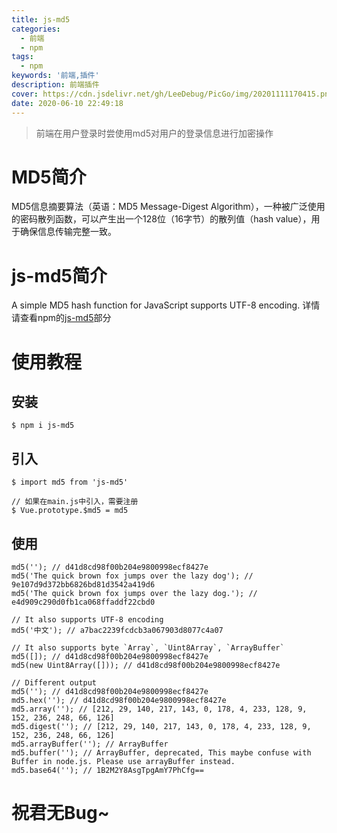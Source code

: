 ```yaml
---
title: js-md5
categories:
  - 前端
  - npm
tags:
  - npm
keywords: '前端,插件'
description: 前端插件
cover: https://cdn.jsdelivr.net/gh/LeeDebug/PicGo/img/20201111170415.png
date: 2020-06-10 22:49:18
---
```


> 前端在用户登录时尝使用md5对用户的登录信息进行加密操作

# MD5简介
MD5信息摘要算法（英语：MD5 Message-Digest Algorithm），一种被广泛使用的密码散列函数，可以产生出一个128位（16字节）的散列值（hash value），用于确保信息传输完整一致。

# js-md5简介
A simple MD5 hash function for JavaScript supports UTF-8 encoding.
详情请查看npm的[js-md5](https://www.npmjs.com/package/js-md5)部分

# 使用教程

## 安装
```
$ npm i js-md5
```

## 引入
```
$ import md5 from 'js-md5'

// 如果在main.js中引入，需要注册
$ Vue.prototype.$md5 = md5
```

## 使用
```
md5(''); // d41d8cd98f00b204e9800998ecf8427e
md5('The quick brown fox jumps over the lazy dog'); // 9e107d9d372bb6826bd81d3542a419d6
md5('The quick brown fox jumps over the lazy dog.'); // e4d909c290d0fb1ca068ffaddf22cbd0
 
// It also supports UTF-8 encoding
md5('中文'); // a7bac2239fcdcb3a067903d8077c4a07
 
// It also supports byte `Array`, `Uint8Array`, `ArrayBuffer`
md5([]); // d41d8cd98f00b204e9800998ecf8427e
md5(new Uint8Array([])); // d41d8cd98f00b204e9800998ecf8427e
 
// Different output
md5(''); // d41d8cd98f00b204e9800998ecf8427e
md5.hex(''); // d41d8cd98f00b204e9800998ecf8427e
md5.array(''); // [212, 29, 140, 217, 143, 0, 178, 4, 233, 128, 9, 152, 236, 248, 66, 126]
md5.digest(''); // [212, 29, 140, 217, 143, 0, 178, 4, 233, 128, 9, 152, 236, 248, 66, 126]
md5.arrayBuffer(''); // ArrayBuffer
md5.buffer(''); // ArrayBuffer, deprecated, This maybe confuse with Buffer in node.js. Please use arrayBuffer instead.
md5.base64(''); // 1B2M2Y8AsgTpgAmY7PhCfg==
```


# 祝君无Bug~